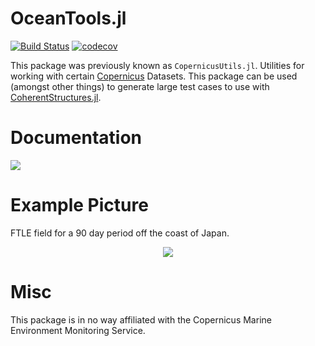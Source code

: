 # OceanTools.jl
[![Build Status](https://travis-ci.org/CoherentStructures/OceanTools.jl.svg?branch=master)](https://travis-ci.org/CoherentStructures/OceanTools.jl)
[![codecov](https://codecov.io/gh/CoherentStructures/OceanTools.jl/branch/master/graph/badge.svg)](https://codecov.io/gh/CoherentStructures/OceanTools.jl)

This package was previously known as `CopernicusUtils.jl`.
Utilities for working with certain [Copernicus](http://marine.copernicus.eu/) Datasets. This package can be used (amongst other things) to generate large test cases to use with [CoherentStructures.jl](https://github.com/CoherentStructures/CoherentStructures.jl).

# Documentation
[![][docs-latest-img]][docs-latest-url]

# Example Picture

FTLE field for a 90 day period off the coast of Japan.

<p align="center">
    <img src="https://cdn.rawgit.com/CoherentStructures/OceanTools.jl/60b1c26c/examples/ftle_plot.jpg"/>
</p>

# Misc

This package is in no way affiliated with the Copernicus Marine Environment Monitoring Service.

[docs-latest-img]: https://img.shields.io/badge/docs-latest-blue.svg
[docs-latest-url]: http://coherentstructures.github.io/OceanTools.jl/latest/





